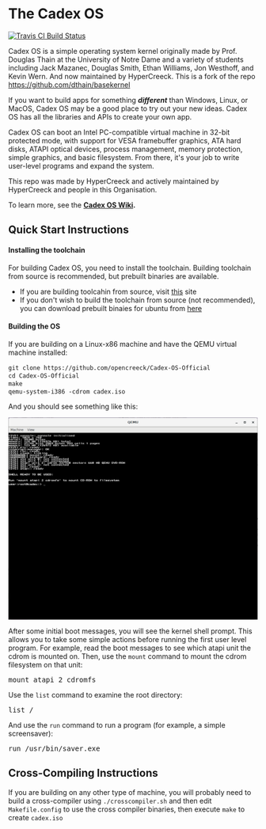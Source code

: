 # The Cadex OS
[![Travis CI Build Status](https://travis-ci.org/OpenCreeck/Cadex-OS-Official.svg?branch=master)](https://travis-ci.org/OpenCreeck/Cadex-OS-Official)

Cadex OS is a simple operating system kernel originally made by Prof. Douglas Thain at the University of Notre Dame and a variety of students including
Jack Mazanec, Douglas Smith, Ethan Williams, Jon Westhoff, and Kevin Wern. And now maintained by HyperCreeck. This is a fork of the repo https://github.com/dthain/basekernel

If you want to build apps for something _**different**_ than Windows, Linux, or MacOS,
Cadex OS may be a good place to try out your new ideas. Cadex OS has all the libraries and APIs to create your own app.

Cadex OS can boot an Intel PC-compatible virtual machine in 32-bit protected
mode, with support for VESA framebuffer graphics, ATA hard disks, ATAPI optical
devices, process management, memory protection, simple graphics, and basic filesystem.
From there, it's your job to write user-level programs and expand the system.

This repo was made by HyperCreeck and actively maintained by HyperCreeck and people in this Organisation.

To learn more, see the __[Cadex OS Wiki](https://github.com/opencreeck/Cadex-OS-Official/wiki).__
 
## Quick Start Instructions

#### Installing the toolchain

For building Cadex OS, you need to install the toolchain. 
Building toolchain from source is recommended, but prebuilt binaries are available.
 - If you are building toolcahin from source, visit [this](https://hypercreeck.cf/cadex/os/toolchain.php) site
 - If you don't wish to build the toolchain from source (not recommended), you can download prebuilt binaies for ubuntu from [here](https://hypercreeck.cf/cadex/os/toolchain.php)
 
#### Building the OS

If you are building on a Linux-x86 machine
and have the QEMU virtual machine installed:

```
git clone https://github.com/opencreeck/Cadex-OS-Official
cd Cadex-OS-Official
make
qemu-system-i386 -cdrom cadex.iso
```

And you should see something like this:

<img src=screenshot.png align=center>

After some initial boot messages, you will see the kernel shell prompt.
This allows you to take some simple actions before running the first
user level program.  For example, read the boot messages to see
which atapi unit the cdrom is mounted on.  Then, use the `mount` command
to mount the cdrom filesystem on that unit:

<pre>
mount atapi 2 cdromfs
</pre>

Use the `list` command to examine the root directory:

<pre>
list /
</pre>

And use the `run` command to run a program (for example, a simple screensaver):

<pre>
run /usr/bin/saver.exe
</pre>

## Cross-Compiling Instructions

If you are building on any other type of machine,
you will probably need to build a cross-compiler
using `./crosscompiler.sh` and then edit
`Makefile.config` to use the cross compiler binaries,
then execute `make` to create `cadex.iso`

